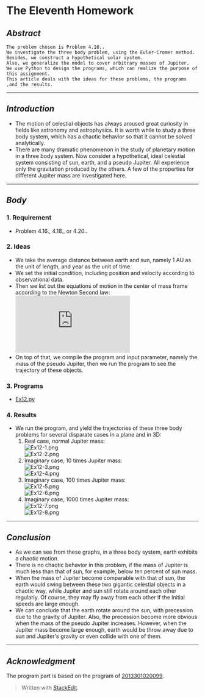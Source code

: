 

# **The Eleventh Homework**



## *Abstract*
	The problem chosen is Problem 4.16..
	We investigate the three body problem, using the Euler-Cromer method. 
	Besides, we construct a hypothetical solar system.
	Also, we generalize the model to cover arbitrary masses of Jupiter.
    We use Python to design the programs, which can realize the purpose of this assignment. 
    This article deals with the ideas for these problems, the programs ,and the results.

---

## *Introduction*
 - The motion of celestial objects has always aroused great curiosity in fields like astronomy and astrophysics. It is worth while to study a three body system, which has a chaotic behavior so that it cannot be solved analytically.
 - There are many dramatic phenomenon in the study of planetary motion in a three body system. Now consider a hypothetical, ideal celestial system consisting of sun, earth, and a pseudo Jupiter. All experience only the gravitation produced by the others. A few of the properties for different Jupiter mass are investigated here.

---

## *Body*
### 1. Requirement
 - Problem 4.16., 4.18., or 4.20..


### 2. Ideas
 - We take the average distance between earth and sun, namely 1 AU as the unit of length, and year as the unit of time.
 - We set the initial condition, including position and velocity according to observational data.
 - Then we list out the equations of motion in the center of mass frame according to the Newton Second law: <br>![](http://latex.codecogs.com/gif.latex?%5C%5C%5Cfrac%7Bd%5E%7B2%7D%5Cvec%7Br%7D_%7BE%7D%7D%7Bdt%5E%7B2%7D%7D%3D-%5Cfrac%7BGM_%7BS%7D%7D%7Br_%7BES%7D%5E%7B3%7D%7D%5Cvec%7Br%7D_%7BES%7D-%5Cfrac%7BGM_%7BJ%7D%7D%7Br_%7BEJ%7D%5E%7B3%7D%7D%5Cvec%7Br%7D_%7BEJ%7D%20%5C%5C%5Cfrac%7Bd%5E%7B2%7D%5Cvec%7Br%7D_%7BJ%7D%7D%7Bdt%5E%7B2%7D%7D%3D-%5Cfrac%7BGM_%7BS%7D%7D%7Br_%7BJS%7D%5E%7B3%7D%7D%5Cvec%7Br%7D_%7BJS%7D-%5Cfrac%7BGM_%7BE%7D%7D%7Br_%7BJE%7D%5E%7B3%7D%7D%5Cvec%7Br%7D_%7BJE%7D%20%5C%5C%5Cfrac%7Bd%5E%7B2%7D%5Cvec%7Br%7D_%7BS%7D%7D%7Bdt%5E%7B2%7D%7D%3D-%5Cfrac%7BGM_%7BE%7D%7D%7Br_%7BSE%7D%5E%7B3%7D%7D%5Cvec%7Br%7D_%7BSE%7D-%5Cfrac%7BGM_%7BJ%7D%7D%7Br_%7BSJ%7D%5E%7B3%7D%7D%5Cvec%7Br%7D_%7BSJ%7D)
 - On top of that, we compile the program and input parameter, namely the mass of the pseudo Jupiter, then we run the program to see the trajectory of these objects.


### 3. Programs
 - [Ex12.py](https://github.com/2013301020135/computationalphysics_N2013301020135/blob/master/Chapter-4/Exercise-12/Ex12.py)


### 4. Results
 - We run the program, and yield the trajectories of these three body problems for several disparate cases in a plane and in 3D: 
    1. Real case, normal Jupiter mass: <br> ![Ex12-1.png](https://raw.githubusercontent.com/2013301020135/computationalphysics_N2013301020135/master/Chapter-4/Exercise-12/Ex12-1.png) <br> ![Ex12-2.png](https://raw.githubusercontent.com/2013301020135/computationalphysics_N2013301020135/master/Chapter-4/Exercise-12/Ex12-2.png)
    2. Imaginary case, 10 times Jupiter mass: <br> ![Ex12-3.png](https://raw.githubusercontent.com/2013301020135/computationalphysics_N2013301020135/master/Chapter-4/Exercise-12/Ex12-3.png) <br> ![Ex12-4.png](https://raw.githubusercontent.com/2013301020135/computationalphysics_N2013301020135/master/Chapter-4/Exercise-12/Ex12-4.png)
    3. Imaginary case, 100 times Jupiter mass: <br> ![Ex12-5.png](https://raw.githubusercontent.com/2013301020135/computationalphysics_N2013301020135/master/Chapter-4/Exercise-12/Ex12-5.png) <br> ![Ex12-6.png](https://raw.githubusercontent.com/2013301020135/computationalphysics_N2013301020135/master/Chapter-4/Exercise-12/Ex12-6.png)
    4. Imaginary case, 1000 times Jupiter mass: <br> ![Ex12-7.png](https://raw.githubusercontent.com/2013301020135/computationalphysics_N2013301020135/master/Chapter-4/Exercise-12/Ex12-7.png) <br> ![Ex12-8.png](https://raw.githubusercontent.com/2013301020135/computationalphysics_N2013301020135/master/Chapter-4/Exercise-12/Ex12-8.png)
 
---

## *Conclusion*
 - As we can see from these graphs, in a three body system, earth exhibits a chaotic motion.
 - There is no chaotic behavior in this problem, if the mass of Jupiter is much less than that of sun, for example, below ten percent of sun mass.
 - When the mass of Jupiter become comparable with that of sun, the earth would swing between these two gigantic celestial objects in a chaotic way, while Jupiter and sun still rotate around each other regularly. Of course, they may fly away from each other if the initial speeds are large enough.
 - We can conclude that the earth rotate around the sun, with precession due to the gravity of Jupiter. Also, the precession become more obvious when the mass of the pseudo Jupiter increases. However, when the Jupiter mass become large enough, earth would be throw away due to sun and Jupiter's gravity or even collide with one of them.
    
---

## *Acknowledgment*
   The program part is based on the program of [2013301020099](https://github.com/guoxiaowhu/computationalphysics_N2013301020099/blob/master/three-body.py).


> Written with [StackEdit](https://stackedit.io/).

